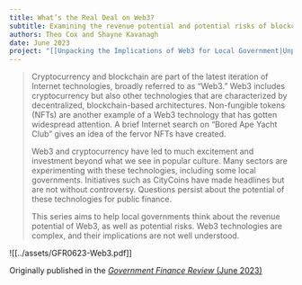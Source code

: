 ```yaml
---
title: What’s the Real Deal on Web3?
subtitle: Examining the revenue potential and potential risks of blockchain and cryptocurrencies for local governments
authors: Theo Cox and Shayne Kavanagh
date: June 2023
project: "[[Unpacking the Implications of Web3 for Local Government|Unpacking the Implications of Web3 for Local Government]]"
---
```

>Cryptocurrency and blockchain are part of the latest iteration of Internet technologies, broadly referred to as “Web3.” Web3 includes cryptocurrency but also other technologies that are characterized by decentralized, blockchain-based architectures. Non-fungible tokens (NFTs) are another example of a Web3 technology that has gotten widespread attention. A brief Internet search on “Bored Ape Yacht Club” gives an idea of the fervor NFTs have created.
>
>Web3 and cryptocurrency have led to much excitement and investment beyond what we see in popular culture. Many sectors are experimenting with these technologies, including some local governments. Initiatives such as CityCoins have made headlines but are not without controversy. Questions persist about the potential of these technologies for public finance.
>
>This series aims to help local governments think about the revenue potential of Web3, as well as potential risks. Web3 technologies are complex, and their implications are not well understood.

![[../assets/GFR0623-Web3.pdf]]

Originally published in the [*Government Finance Review* (June 2023)](https://www.gfoa.org/materials/gfr0623-web3)
